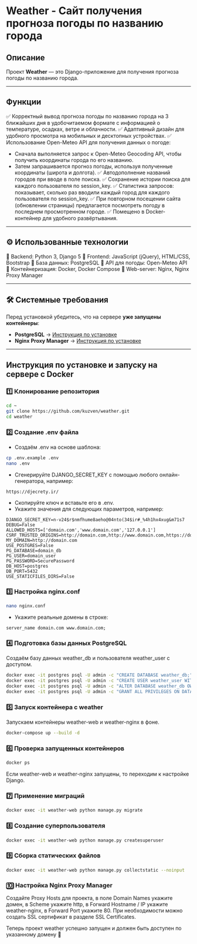# Weather - Сайт получения прогноза погоды по названию города

## Описание  
Проект **Weather** — это Django-приложение для получения прогноза погоды по названию города.

---

## Функции
✅ Корректный вывод прогноза погоды по названию города на 3 ближайших дня в удобочитаемом формате с информацией о температуре, осадках, ветре и облачности.
✅ Адаптивный дизайн для удобного просмотра на мобильных и десктопных устройствах.
✅ Использование Open-Meteo API для получения данных о погоде:
- Сначала выполняется запрос к Open-Meteo Geocoding API, чтобы получить координаты города по его названию.
- Затем запрашивается прогноз погоды, используя полученные координаты (широта и долгота).
✅ Автодополнение названий городов при вводе в поле поиска.
✅ Сохранение истории поиска для каждого пользователя по session_key.
✅ Статистика запросов: показывает, сколько раз вводили каждый город для каждого пользователя по session_key.
✅ При повторном посещении сайта (обновлении страницы) предлагается посмотреть погоду в последнем просмотренном городе.
✅ Помещено в Docker-контейнер для удобного развёртывания.

---

## ⚙ Использованные технологии
🔹 Backend: Python 3, Django 5
🔹 Frontend: JavaScript (jQuery), HTML/CSS, Bootstrap
🔹 База данных: PostgreSQL
🔹 API для погоды: Open-Meteo API
🔹 Контейнеризация: Docker, Docker Compose
🔹 Web-server: Nginx, Nginx Proxy Manager

---

## 🛠 Системные требования  
Перед установкой убедитесь, что на сервере **уже запущены контейнеры**:  
- **PostgreSQL** → [Инструкция по установке](https://github.com/kuzven/postgres)  
- **Nginx Proxy Manager** → [Инструкция по установке](https://github.com/kuzven/nginxproxymanager)

---

## Инструкция по установке и запуску на сервере с Docker

### **1️⃣ Клонирование репозитория**

```bash
cd ~
git clone https://github.com/kuzven/weather.git
cd weather
```

### **2️⃣ Создание .env файла**
- Создаём .env на основе шаблона:

```bash
cp .env.example .env
nano .env
```

- Сгенерируйте DJANGO_SECRET_KEY с помощью любого онлайн-генератора, например:

```
https://djecrety.ir/
```

- Скопируйте ключ и вставьте его в .env.
- Укажите значения для следующих параметров, например:

```
DJANGO_SECRET_KEY=n-v24$r$nmfhume8aeho@04nto(34$ir#_%4h1hx4xug&m71s7
DEBUG=False
ALLOWED_HOSTS=['domain.com','www.domain.com','127.0.0.1']
CSRF_TRUSTED_ORIGINS=http://domain.com,http://www.domain.com,https://domain.com,https://www.domain.com
MY_DOMAIN=http://domain.com
USE_POSTGRES=False
PG_DATABASE=domain_db
PG_USER=domain_user
PG_PASSWORD=SecurePassword
DB_HOST=postgres
DB_PORT=5432
USE_STATICFILES_DIRS=False
```

### **3️⃣ Настройка nginx.conf**

```bash
nano nginx.conf
```

- Укажите реальные домены в строке:

```
server_name domain.com www.domain.com;
```

### **4️⃣ Подготовка базы данных PostgreSQL**
Создаём базу данных weather_db и пользователя weather_user с доступом.

```bash
docker exec -it postgres psql -U admin -c "CREATE DATABASE weather_db;"
docker exec -it postgres psql -U admin -c "CREATE USER weather_user WITH LOGIN PASSWORD 'SecurePassword';"
docker exec -it postgres psql -U admin -c "ALTER DATABASE weather_db OWNER TO weather_user;"
docker exec -it postgres psql -U admin -c "GRANT ALL PRIVILEGES ON DATABASE weather_db TO weather_user;"
```

### **5️⃣ Запуск контейнера с weather**
Запускаем контейнеры weather-web и weather-nginx в фоне.

```bash
docker-compose up --build -d
```

### **6️⃣ Проверка запущенных контейнеров**

```bash
docker ps
```

Если weather-web и weather-nginx запущены, то переходим к настройке Django.

### **7️⃣ Применение миграций**

```bash
docker exec -it weather-web python manage.py migrate
```

### **8️⃣ Создание суперпользователя**

```bash
docker exec -it weather-web python manage.py createsuperuser
```

### **9️⃣ Сборка статических файлов**

```bash
docker exec -it weather-web python manage.py collectstatic --noinput
```

### **🔟 Настройка Nginx Proxy Manager**

Создайте Proxy Hosts для проекта, в поле Domain Names укажите домен, в Scheme укажите http, в Forward Hostname / IP укажите weather-nginx, в Forward Port укажите 80. При необходимости можно создать SSL сертификат в разделе SSL Certificates.

Теперь проект weather успешно запущен и должен быть доступен по указанному домену 🎉